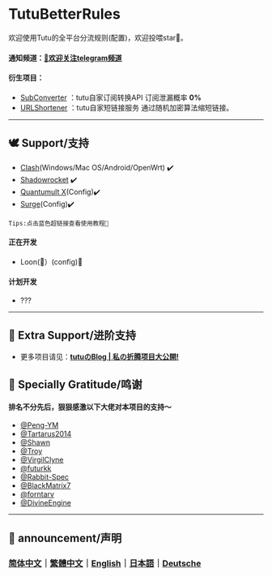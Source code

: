 # TutuBetterRules
欢迎使用Tutu的全平台分流规则(配置)，欢迎投喂star🌟。  
#### 通知频道：[🌟欢迎关注telegram频道](https://t.me/hututu00)
#### 衍生项目：
   * [SubConverter](https://sub.tutu.cat) ：tutu自家订阅转换API 订阅泄漏概率 **0%**
   * [URLShortener](https://tuu.cat) ：tutu自家短链接服务 通过随机加密算法缩短链接。
---

## 🕊️ Support/支持
   * [Clash](https://github.com/bunizao/TutuBetterRules/blob/tutu/Clash/README.md)(Windows/Mac OS/Android/OpenWrt) ✔️  
   * [Shadowrocket](https://github.com/bunizao/TutuBetterRules/blob/tutu/Clash/README.md) ✔️
   * [Quantumult X](https://github.com/bunizao/TutuBetterRules/blob/tutu/QuantumultX/README.md)(Config)✔️ 
   * [Surge](https://github.com/bunizao/TutuBetterRules/blob/tutu/Surge/README.md)(Config)✔️ 
```
Tips:点击蓝色超链接查看使用教程🥵
```
####  正在开发
   *  Loon(🥮）(config)🚧
####  计划开发
   * ???
---
## 🧋 Extra Support/进阶支持
   * 更多项目请见：[**tutuのBlog | 私の折腾项目大公開!**](https://tutuis.me/Mine/)
## 🙏 Specially Gratitude/鸣谢
#### 排名不分先后，狠狠感激以下大佬对本项目的支持～
  * [@Peng-YM](https://github.com/Peng-YM)
  * [@Tartarus2014](https://github.com/Tartarus2014)
  * [@Shawn](https://github.com/KOP-XIAO)
  * [@Troy](https://github.com/Trovoy)
  * [@VirgilClyne](https://github.com/VirgilClyne)
  * [@futurkk](https://github.com/futurkk)
  * [@Rabbit-Spec](https://github.com/Rabbit-Spec)
  * [@BlackMatrix7](https://github.com/blackmatrix7)
  * [@forntarv](https://github.com/forntarv/ProxyConfig)
  * [@DivineEngine](https://github.com/DivineEngine)
   
---
 ## 📰 announcement/声明
 ### [简体中文](https://github.com/bunizao/TutuBetterRules/blob/tutu/Announcement/Announcement_SimplifiedChinese.md)｜[繁體中文](https://github.com/bunizao/TutuBetterRules/blob/tutu/Announcement/Announcement_TradiationalChinese.md)｜[English](https://github.com/bunizao/TutuBetterRules/blob/tutu/Announcement/Announcement_English.md)｜[日本語](https://github.com/bunizao/TutuBetterRules/blob/tutu/Announcement/Announcement_Japanese.md)｜[Deutsche](https://github.com/bunizao/TutuBetterRules/blob/tutu/Announcement/Announcement_German.md)
      
     
